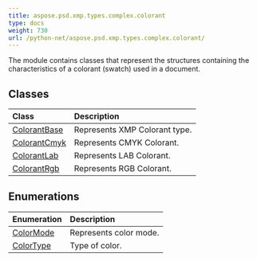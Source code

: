```yaml
---
title: aspose.psd.xmp.types.complex.colorant
type: docs
weight: 730
url: /python-net/aspose.psd.xmp.types.complex.colorant/
---
```



The module contains classes that represent the structures containing the characteristics of a colorant (swatch) used in a document.

## **Classes**
| **Class** | **Description** |
| :- | :- |
| [ColorantBase](/psd/python-net/aspose.psd.xmp.types.complex.colorant/colorantbase/) | Represents XMP Colorant type. |
| [ColorantCmyk](/psd/python-net/aspose.psd.xmp.types.complex.colorant/colorantcmyk/) | Represents CMYK Colorant. |
| [ColorantLab](/psd/python-net/aspose.psd.xmp.types.complex.colorant/colorantlab/) | Represents LAB Colorant. |
| [ColorantRgb](/psd/python-net/aspose.psd.xmp.types.complex.colorant/colorantrgb/) | Represents RGB Colorant. |
## **Enumerations**
| **Enumeration** | **Description** |
| :- | :- |
| [ColorMode](/psd/python-net/aspose.psd.xmp.types.complex.colorant/colormode/) | Represents color mode. |
| [ColorType](/psd/python-net/aspose.psd.xmp.types.complex.colorant/colortype/) | Type of color. |
